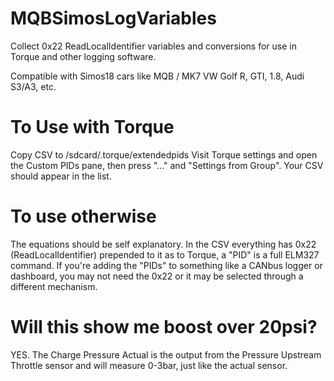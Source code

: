 # MQBSimosLogVariables
Collect 0x22 ReadLocalIdentifier variables and conversions for use in Torque and other logging software.

Compatible with Simos18 cars like MQB / MK7 VW Golf R, GTI, 1.8, Audi S3/A3, etc.

# To Use with Torque
Copy CSV to /sdcard/.torque/extendedpids
Visit Torque settings and open the Custom PIDs pane, then press "..." and "Settings from Group". Your CSV should appear in the list.
# To use otherwise
The equations should be self explanatory. In the CSV everything has 0x22 (ReadLocalIdentifier) prepended to it as to Torque, a "PID" is a full ELM327 command. If you're adding the "PIDs" to something like a CANbus logger or dashboard, you may not need the 0x22 or it may be selected through a different mechanism.
# Will this show me boost over 20psi?
YES. The Charge Pressure Actual is the output from the Pressure Upstream Throttle sensor and will measure 0-3bar, just like the actual sensor.
